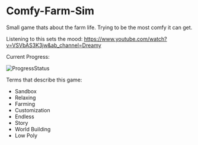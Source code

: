 # Comfy-Farm-Sim
Small game thats about the farm life. Trying to be the most comfy it can get.

Listening to this sets the mood: https://www.youtube.com/watch?v=VSVbAS3K3jw&ab_channel=Dreamy

Current Progress:

![ProgressStatus](https://github.com/realTobby/Comfy-Farm-Sim/blob/main/Progress/progress1.gif)

Terms that describe this game:
- Sandbox
- Relaxing
- Farming
- Customization
- Endless
- Story
- World Building
- Low Poly


